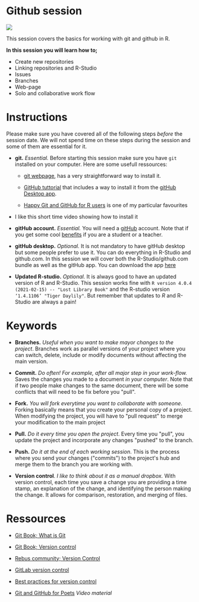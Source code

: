 # Github session

![](https://github.githubassets.com/images/modules/logos_page/Octocat.png)

This session covers the basics for working with git and github in R. 

**In this session you will learn how to;**

- Create new repositories
- Linking repositories and R-Studio
- Issues
- Branches
- Web-page
- Solo and collaborative work flow

# Instructions

Please make sure you have covered all of the following steps *before* the session date. We will not spend time on these steps during the session and some of them are essential for it.

- **git.** *Essential.* Before starting this session make sure you have `git` installed on your computer. Here are some usefull ressources:

  - [git webpage](https://git-scm.com/book/en/v2/Getting-Started-Installing-Git), has a very straightforward way to install it.

  - [GitHub tuttorial](https://github.com/git-guides/install-git) that includes a way to install it from the [gitHub Desktop app](https://desktop.github.com/). 

  - [Happy Git and GitHub for R users](https://happygitwithr.com/install-git.html) is one of my particular favourites

- []() I like this short time video showing how to install it

-  **gitHub account.** *Essential.* You will need a [gitHub](https://github.com/) account. Note that if you get some cool [benefits](https://education.github.com/benefits) if you are a student or a teacher.

- **gitHub desktop.** *Optional.* It is not mandatory to have gitHub desktop but some people prefer to use it. You can do everything in R-Studio and github.com. In this session we will cover both the R-Studio/github.com bundle as well as the gitHub app. You can download the app [here](https://desktop.github.com/)

- **Updated R-studio.** *Optional.* It is always good to have an updated version of R and R-Studio. This session works fine with `R version 4.0.4 (2021-02-15) -- "Lost Library Book"` and the R-studio version `‘1.4.1106’ "Tiger Daylily"`. But remember that updates to *R* and R-Studio are always a pain!

# Keywords

- **Branches.** *Useful when you want to make mayor changes to the project*. Branches work as parallel versions of your project where you can switch, delete, include or modify documents without affecting the main version.

- **Commit.** *Do often! For example, after all major step in your work-flow.* Saves the changes you made to a document *in your computer*. Note that if two people make changes to the same document, there will be some conflicts that will need to be fix before you "pull".

- **Fork.** *You will fork everytime you want to collaborate with someone*. Forking basically means that you create your personal copy of a project. When modifying the project, you will have to "pull request" to merge your modification to the main project

- **Pull.** *Do it every time you open the project*. Every time you "pull", you update the project and incorporate any changes "pushed" to the branch.

- **Push.** *Do it at the end of each working session*. This is the process where you send your changes ("commits") to the project's hub and merge them to the branch you are working with. 

- **Version control**. *I like to think about it as a manual dropbox.* With version control, each time you save a change you are providing a time stamp, an explanation of the change, and identifying the person making the change. It allows for comparison, restoration, and merging of files.

# Ressources

- [Git Book; What is Git](https://git-scm.com/book/en/v2/Getting-Started-What-is-Git%3F)

- [Git Book; Version control](https://git-scm.com/book/en/v2/Getting-Started-About-Version-Control)

- [Rebus community; Version Control](https://press.rebus.community/programmingfundamentals/chapter/version-control/)

- [GitLab version control](https://about.gitlab.com/topics/version-control/)

- [Best practices for version control](https://about.gitlab.com/topics/version-control/version-control-best-practices/)

- [Git and GitHub for Poets](https://www.youtube.com/playlist?list=PLRqwX-V7Uu6ZF9C0YMKuns9sLDzK6zoiV) *Video material*
